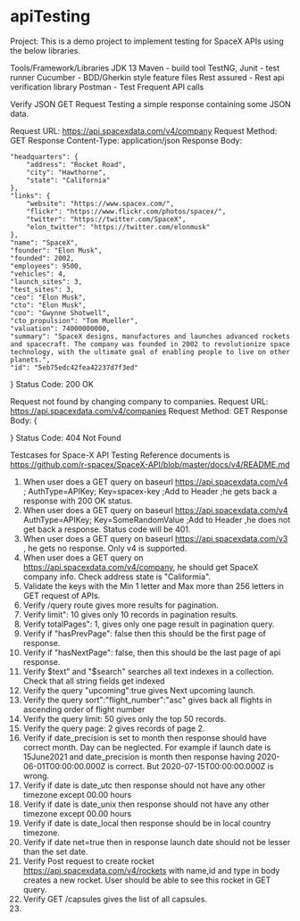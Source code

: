 # apiTesting

Project:
This is a demo project to implement testing for SpaceX APIs using the below libraries.

Tools/Framework/Libraries
JDK 13
Maven - build tool
TestNG, Junit - test runner
Cucumber - BDD/Gherkin style feature files
Rest assured - Rest api verification library
Postman - Test Frequent API calls

Verify JSON GET Request
Testing a simple response containing some JSON data.

Request URL: https://api.spacexdata.com/v4/company
Request Method: GET
Response Content-Type: application/json
Response Body:


    "headquarters": {
        "address": "Rocket Road",
        "city": "Hawthorne",
        "state": "California"
    },
    "links": {
        "website": "https://www.spacex.com/",
        "flickr": "https://www.flickr.com/photos/spacex/",
        "twitter": "https://twitter.com/SpaceX",
        "elon_twitter": "https://twitter.com/elonmusk"
    },
    "name": "SpaceX",
    "founder": "Elon Musk",
    "founded": 2002,
    "employees": 9500,
    "vehicles": 4,
    "launch_sites": 3,
    "test_sites": 3,
    "ceo": "Elon Musk",
    "cto": "Elon Musk",
    "coo": "Gwynne Shotwell",
    "cto_propulsion": "Tom Mueller",
    "valuation": 74000000000,
    "summary": "SpaceX designs, manufactures and launches advanced rockets and spacecraft. The company was founded in 2002 to revolutionize space technology, with the ultimate goal of enabling people to live on other planets.",
    "id": "5eb75edc42fea42237d7f3ed"
}
Status Code: 200 OK

Request not found by changing company to companies.
Request URL: https://api.spacexdata.com/v4/companies
Request Method: GET
Response Body:
{
  
}
Status Code: 404 Not Found


Testcases for Space-X API Testing
Reference documents is https://github.com/r-spacex/SpaceX-API/blob/master/docs/v4/README.md
1) When user does a GET query on baseurl https://api.spacexdata.com/v4 ; AuthType=APIKey; Key=spacex-key ;Add to Header ;he gets back a response with 200 OK status.
2) When user does a GET query on baseurl https://api.spacexdata.com/v4 AuthType=APIKey; Key=SomeRandomValue ;Add to Header ,he does not get back a response. Status code will be 401.
3) When user does a GET query on baseurl https://api.spacexdata.com/v3 , he gets no response. Only v4 is supported.
4) When user does a GET query on https://api.spacexdata.com/v4/company, he should get SpaceX company info. Check address state is "Califormia".
5) Validate the keys with the Min 1 letter and Max more than 256 letters in GET request of APIs.
6) Verify /query route gives more results for pagination.
7) Verify limit": 10 gives only 10 records in pagination results.
8) Verify totalPages": 1, gives only one page result in pagination query.
9) Verify if "hasPrevPage": false then this should be the first page of response.
10) Verify if "hasNextPage": false, then this should be the last page of api response.
11) Verify $text" and "$search" searches all text indexes in a collection. Check that all string fields get indexed
12) Verify the query "upcoming":true gives Next upcoming launch.
13) Verify the query sort":"flight_number":"asc" gives back all flights in ascending order of flight number
14) Verify the query limit: 50 gives only the top 50 records.
15) Verify the query page: 2 gives records of page 2.
16) Verify if date_precision is set to month then response should have correct month. Day can be neglected. For example if launch date is 15June2021 and date_precision is month then response having 2020-06-01T00:00:00.000Z is correct. But 2020-07-15T00:00:00.000Z is wrong.
17) Verify if date is date_utc then response should not have any other timezone except 00.00 hours
18) Verify if date is date_unix then response should not have any other timezone except 00.00 hours
19) Verify if date is date_local then response should be in local country timezone.
20) Verify if date net=true then in response launch date should not be lesser than the set date.
21) Verify Post request to create rocket https://api.spacexdata.com/v4/rockets with name,id and type in body creates a new rocket. User should be able to see this rocket in GET query.
22) Verify GET /capsules gives the list of all capsules.
23) 

